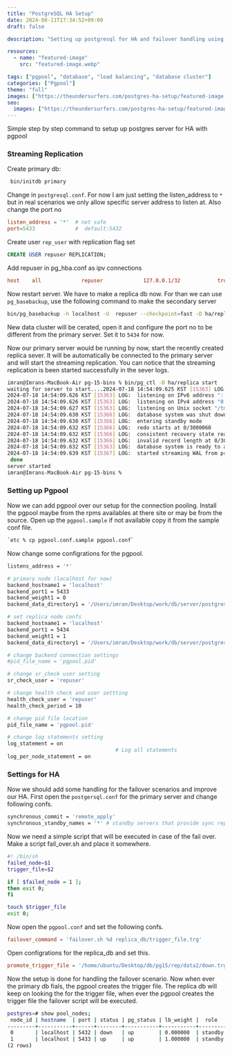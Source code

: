 ```yaml
---
title: "PostgreSQL HA Setup"
date: 2024-08-11T17:34:52+09:00
draft: false

description: "Setting up postgresql for HA and failover handling using streaming replication and pgpool. Step by step commands to set up your postgresql clusters for high availability."

resources:
  - name: "featured-image"
    src: "featured-image.webp"

tags: ["pgpool", "database", "load balancing", "database cluster"]
categories: ["Pgpool"]
theme: "full"
images: ["https://theundersurfers.com/postgres-ha-setup/featured-image.webp"]
seo:
  images: ["https://theundersurfers.com/postgres-ha-setup/featured-image.webp"]
---
```


<!--more-->

Simple step by step command to setup up postgres server for HA with pgpool

### Streaming Replication

Create primary db:
```bash
 bin/initdb primary
```
Change in `postgresql.conf`. For now I am just setting the listen_address  to `*` but in real scenarios we only allow specific server address to listen at. Also change the port no

```conf
listen_address = '*'  # not safe
port=5433             #  default:5432
```

Create user `rep_user` with replication flag set
```sql
CREATE USER repuser REPLICATION;
```
Add repuser in pg_hba.conf as ipv connections
```conf
host    all             repuser             127.0.0.1/32            trust
```

Now restart server. We have to make a replica db now. For than we can use `pg_basebackup`, use the following command to make the secondary server 

```bash
bin/pg_basebackup -h localhost -U  repuser --checkpoint=fast -D ha/replica -R --slot=some_name -C --port=5433
```
New data cluster will be cerated,  open it and configure the port no to be different from the primary server. Set it to `5434` for now.

Now our primary server would be running by now, start the recently created replica sever. It will be automatically be connected to the primary server and will start the streaming replication. You can notice that the streaming replication is been started successfully in the sever logs.
```bash
imran@Imrans-MacBook-Air pg-15-bins % bin/pg_ctl -D ha/replica start  
waiting for server to start....2024-07-18 14:54:09.625 KST [15363] LOG:  starting PostgreSQL 15.3 on aarch64-apple-darwin23.5.0, compiled by Apple clang version 15.0.0 (clang-1500.3.9.4), 64-bit
2024-07-18 14:54:09.626 KST [15363] LOG:  listening on IPv6 address "::", port 5434
2024-07-18 14:54:09.626 KST [15363] LOG:  listening on IPv4 address "0.0.0.0", port 5434
2024-07-18 14:54:09.627 KST [15363] LOG:  listening on Unix socket "/tmp/.s.PGSQL.5434"
2024-07-18 14:54:09.630 KST [15366] LOG:  database system was shut down in recovery at 2024-07-18 14:53:56 KST
2024-07-18 14:54:09.630 KST [15366] LOG:  entering standby mode
2024-07-18 14:54:09.632 KST [15366] LOG:  redo starts at 0/3000060
2024-07-18 14:54:09.632 KST [15366] LOG:  consistent recovery state reached at 0/3000110
2024-07-18 14:54:09.632 KST [15366] LOG:  invalid record length at 0/3000148: wanted 24, got 0
2024-07-18 14:54:09.632 KST [15363] LOG:  database system is ready to accept read-only connections
2024-07-18 14:54:09.639 KST [15367] LOG:  started streaming WAL from primary at 0/3000000 on timeline 1
 done
server started
imran@Imrans-MacBook-Air pg-15-bins % 
```

### Setting up Pgpool

Now we can add pgpool over our setup for the connection pooling. Install the pgpool maybe from the rpms availables at there site or may be from the source. Open up the `pgpool.sample` if not available copy it from the sample conf file.
```bash
`etc % cp pgpool.conf.sample pgpool.conf`
```

Now change some configrations for the pgpool.
```bash
listens_address = '*'

# primary node (localhost for now)
backend_hostname1 = 'localhost'
backend_port1 = 5433
backend_weight1 = 0
backend_data_directory1 = '/Users/imran/Desktop/work/db/server/postgres/pg-master/builds/pg-15-bins/ha/primary'

# set replica node confs
backend_hostname1 = 'localhost'
backend_port1 = 5434
backend_weight1 = 1
backend_data_directory1 = '/Users/imran/Desktop/work/db/server/postgres/pg-master/builds/pg-15-bins/ha/replica'

# change backend connection settings
#pid_file_name = 'pgpool.pid'

# change sr_check user setting
sr_check_user = 'repuser'

# change health check and user settting
health_check_user = 'repuser'
health_check_period = 10

# change pid file location
pid_file_name = 'pgpool.pid'

# change log statements setting
log_statement = on 
                                   # Log all statements
log_per_node_statement = on 
```

### Settings for HA

Now we should add some handling for the failover scenarios and improve our HA. First open the `postgersql.conf` for the primary server and change following confs.
```bash
synchronous_commit = 'remote_apply'
synchronous_standby_names = '*' # standby servers that provide sync rep
```

Now we need a simple script that will be executed in case of the fail over. Make a script fail_over.sh and place it somewhere.
```bash
#! /bin/sh
failed_node=$1
trigger_file=$2

if [ $failed_node = 1 ];
then exit 0;
fi

touch $trigger_file
exit 0;
```

Now open the `pgpool.conf` and set the following confs.

```conf
failover_command = 'failover.sh %d replica_db/trigger_file.trg'
```


Open configrations for the replica_db and set this.
```conf
promote_trigger_file = '/home/ubuntu/Desktop/db/pg15/rep/data2/down.trg' 
```

Now the setup is done for handling the failover scenario. Now when ever the primary db fials, the pgpool creates the trigger file. The replica db will keep on looking the for the trigger file, when ever the pgpool creates the trigger file the failover script will be executed.

```bash
postgres=# show pool_nodes;
 node_id | hostname  | port | status | pg_status | lb_weight |  role   | pg_role | select_cnt | load_balance_node | replication_delay | replication_state | replication_sync_state | last_status_change  
---------+-----------+------+--------+-----------+-----------+---------+---------+------------+-------------------+-------------------+-------------------+------------------------+---------------------
 0       | localhost | 5432 | down   | up        | 0.000000  | standby | primary | 0          | false             | 0                 |                   |                        | 2024-04-15 02:52:52
 1       | localhost | 5433 | up     | up        | 1.000000  | standby | standby | 0          | true              | 0                 |                   |                        | 2024-04-15 02:52:52
(2 rows)

```
